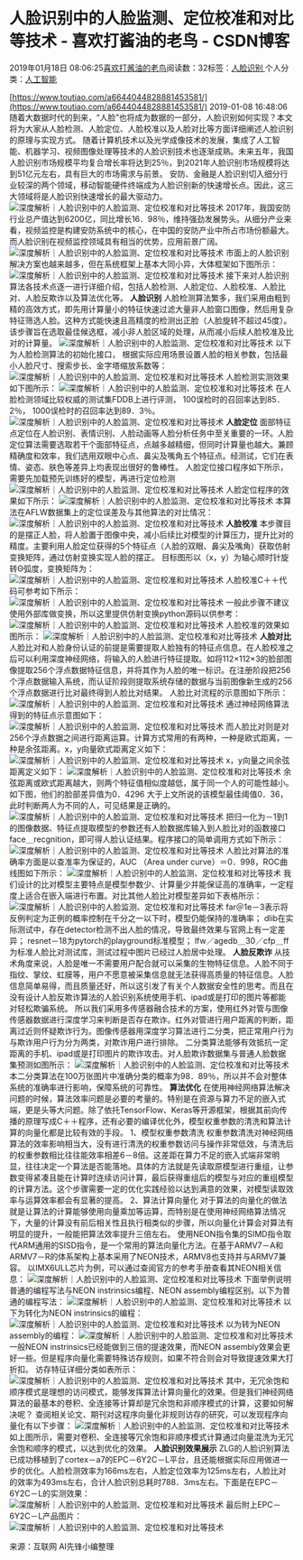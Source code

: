 
# 人脸识别中的人脸监测、定位校准和对比等技术 - 喜欢打酱油的老鸟 - CSDN博客


2019年01月18日 08:06:25[喜欢打酱油的老鸟](https://me.csdn.net/weixin_42137700)阅读数：32标签：[人脸识别																](https://so.csdn.net/so/search/s.do?q=人脸识别&t=blog)个人分类：[人工智能																](https://blog.csdn.net/weixin_42137700/article/category/7820233)


[https://www.toutiao.com/a6644044828881453581/](https://www.toutiao.com/a6644044828881453581/)
2019-01-08 16:48:06
随着大数据时代的到来，“人脸”也将成为数据的一部分，人脸识别如何实现？本文将为大家从人脸检测、人脸定位、人脸校准以及人脸对比等方面详细阐述人脸识别的原理与实现方式。
随着计算机技术以及光学成像技术的发展，集成了人工智能、机器学习、视频图像处理等技术的人脸识别技术也逐渐成熟。未来五年，我国人脸识别市场规模平均复合增长率将达到25％，到2021年人脸识别市场规模将达到51亿元左右，具有巨大的市场需求与前景。
安防、金融是人脸识别切入细分行业较深的两个领域，移动智能硬件终端成为人脸识别新的快速增长点。因此，这三大领域将是人脸识别快速增长的最大驱动力。
![深度解析｜人脸识别中的人脸监测、定位校准和对比等技术](http://p3.pstatp.com/large/pgc-image/29a3ca4b031b4ecc98d97032c23c06e7)
2017年，我国安防行业总产值达到6200亿，同比增长16．98％，维持强劲发展势头。从细分产业来看，视频监控是构建安防系统中的核心，在中国的安防产业中所占市场份额最大。而人脸识别在视频监控领域具有相当的优势，应用前景广阔。
![深度解析｜人脸识别中的人脸监测、定位校准和对比等技术](http://p1.pstatp.com/large/pgc-image/fc1fa33c2b8e4829b5dbbe46b578f172)
市面上的人脸识别解决方案也越来越多，但在系统框架上基本大同小异，大体框架如下图所示：
![深度解析｜人脸识别中的人脸监测、定位校准和对比等技术](http://p9.pstatp.com/large/pgc-image/832066874ec94197acd2bb32a76723fd)
接下来对人脸识别算法各技术点逐一进行详细介绍，包括人脸检测、人脸定位、人脸校准、人脸比对、人脸反欺诈以及算法优化等。
**人脸识别**
人脸检测算法繁多，我们采用由粗到精的高效方式，即先用计算量小的特征快速过滤大量非人脸窗口图像，然后用复杂特征筛选人脸。这种方式能快速且高精度的检测出正脸（人脸旋转不超过45度）。该步骤旨在选取最佳候选框，减小非人脸区域的处理，从而减小后续人脸校准及比对的计算量。
![深度解析｜人脸识别中的人脸监测、定位校准和对比等技术](http://p3.pstatp.com/large/pgc-image/5eefb13ecd8b4bc5a30378906a4d5d66)
以下为人脸检测算法的初始化接口， 根据实际应用场景设置人脸的相关参数，包括最小人脸尺寸、搜索步长、金字塔缩放系数等：
![深度解析｜人脸识别中的人脸监测、定位校准和对比等技术](http://p9.pstatp.com/large/pgc-image/a19a7b74eca843e99d718ea8242f4d2b)
人脸检测实测效果如下图所示：
![深度解析｜人脸识别中的人脸监测、定位校准和对比等技术](http://p3.pstatp.com/large/pgc-image/04898d4b0cd04126b7677fc89d3f4951)
在人脸检测领域比较权威的测试集FDDB上进行评测， 100误检时的召回率达到85．2％， 1000误检时的召回率达到89．3％。
![深度解析｜人脸识别中的人脸监测、定位校准和对比等技术](http://p1.pstatp.com/large/pgc-image/1182ab510d684e7cbfcd9416e3f69413)
**人脸定位**
面部特征点定位在人脸识别、表情识别、人脸动画等人脸分析任务中至关重要的一环。人脸定位算法需要选取若干个面部特征点，点越多越精细，但同时计算量也越大。兼顾精确度和效率，我们选用双眼中心点、鼻尖及嘴角五个特征点。经测试，它们在表情、姿态、肤色等差异上均表现出很好的鲁棒性。
人脸定位接口程序如下所示，需要先加载预先训练好的模型，再进行定位检测
![深度解析｜人脸识别中的人脸监测、定位校准和对比等技术](http://p1.pstatp.com/large/pgc-image/1328c19c7c7a4b5b932a8658e5f1689c)
人脸定位程序的效果如下所示：
![深度解析｜人脸识别中的人脸监测、定位校准和对比等技术](http://p3.pstatp.com/large/pgc-image/afa05b0afd97487386bfe37e0a0ad7ed)
本算法在AFLW数据集上的定位误差及与其他算法的对比情况：
![深度解析｜人脸识别中的人脸监测、定位校准和对比等技术](http://p1.pstatp.com/large/pgc-image/ac1ca50eaaa346408d82f0520f4229cc)
**人脸校准**
本步骤目的是摆正人脸，将人脸置于图像中央，减小后续比对模型的计算压力，提升比对的精度。主要利用人脸定位获得的5个特征点（人脸的双眼、鼻尖及嘴角）获取仿射变换矩阵，通过仿射变换实现人脸的摆正。
目标图形以（x，y）为轴心顺时针旋转Θ弧度，变换矩阵为：
![深度解析｜人脸识别中的人脸监测、定位校准和对比等技术](http://p9.pstatp.com/large/pgc-image/997fc8a0d7a444bf9faef1c3400622a9)
人脸校准C＋＋代码可参考如下所示：
![深度解析｜人脸识别中的人脸监测、定位校准和对比等技术](http://p3.pstatp.com/large/pgc-image/45bb7930233e48e899c577463e5d97ac)
一般此步骤不建议使用外部库做变换，所以这里提供仿射变换python源码以供参考：
![深度解析｜人脸识别中的人脸监测、定位校准和对比等技术](http://p1.pstatp.com/large/pgc-image/5afefe75127f41ff9130b56743c26a64)
人脸校准的效果如图所示：
![深度解析｜人脸识别中的人脸监测、定位校准和对比等技术](http://p3.pstatp.com/large/pgc-image/750efb94311149eb9865100fc5d7c79a)
**人脸对比**
人脸比对和人脸身份认证的前提是需要提取人脸独有的特征点信息。在人脸校准之后可以利用深度神经网络，将输入的人脸进行特征提取。如将112×112×3的脸部图像提取256个浮点数据特征信息，并将其作为人脸的唯一标识。在注册阶段把256个浮点数据输入系统，而认证阶段则提取系统存储的数据与当前图像新生成的256个浮点数据进行比对最终得到人脸比对结果。
人脸比对流程的示意图如下所示：
![深度解析｜人脸识别中的人脸监测、定位校准和对比等技术](http://p9.pstatp.com/large/pgc-image/e62b408ac71c4bb1998f59a26966cd4d)
通过神经网络算法得到的特征点示意图如下：
![深度解析｜人脸识别中的人脸监测、定位校准和对比等技术](http://p1.pstatp.com/large/pgc-image/349ca39eb94540eab92907542fa0fa07)
而人脸比对则是对256个浮点数据之间进行距离运算。计算方式常用的有两种，一种是欧式距离，一种是余弦距离。x，y向量欧式距离定义如下：
![深度解析｜人脸识别中的人脸监测、定位校准和对比等技术](http://p9.pstatp.com/large/pgc-image/916aacbb87894ab7b8b44bca5a7bf2ad)
x，y向量之间余弦距离定义如下：
![深度解析｜人脸识别中的人脸监测、定位校准和对比等技术](http://p1.pstatp.com/large/pgc-image/1a98effcd09646d497b0526ef2fcc975)
余弦距离或欧式距离越大，则两个特征值相似度越低，属于同一个人的可能性越小。如下图，他们的脸部差异值为0．4296 大于上文所说的该模型最佳阈值0．36，此时判断两人为不同的人，可见结果是正确的。
![深度解析｜人脸识别中的人脸监测、定位校准和对比等技术](http://p1.pstatp.com/large/pgc-image/d6fd79d6c5e84289a6f35ab10341f5f7)
把归一化为－1到1的图像数据、特征点提取模型的参数还有人脸数据库输入到人脸比对的函数接口face＿recgnition，即可得人脸认证结果。程序接口的简单调用方式如下所示：
![深度解析｜人脸识别中的人脸监测、定位校准和对比等技术](http://p1.pstatp.com/large/pgc-image/92c666f41c004109ba0560bb994d0a94)
人脸比对算法的准确率方面是以查准率为保证的，AUC （Area under curve）＝0．998，ROC曲线图如下所示：
![深度解析｜人脸识别中的人脸监测、定位校准和对比等技术](http://p3.pstatp.com/large/pgc-image/078e609df656460c9152edddc0a7d3a3)
我们设计的比对模型主要特点是模型参数少、计算量少并能保证高的准确率，一定程度上适合在嵌入端进行布置。对比其他人脸比对模型差异如下表格所示：
![深度解析｜人脸识别中的人脸监测、定位校准和对比等技术](http://p3.pstatp.com/large/pgc-image/91aae4ea917f46959b61e8db1fa36753)
far＠1e－3表示将反例判定为正例的概率控制在千分之一以下时，模型仍能保持的准确率；
dlib在实际测试中，存在detector检测不出人脸的情况，导致最终效果与官网上有一定差异；
resnet－18为pytorch的playground标准模型；
lfw／agedb＿30／cfp＿ff为标准人脸比对测试库，测试过程中图片已经过人脸居中处理。
**人脸反欺诈**
从技术角度来说，人脸是唯一不需要用户配合就可以采集的生物特征信息。人脸不同于指纹、掌纹、虹膜等，用户不愿意被采集信息就无法获得高质量的特征信息。人脸信息简单易得，而且质量还好，所以这引发了有关个人数据安全性的思考。而且在没有设计人脸反欺诈算法的人脸识别系统使用手机、ipad或是打印的图片等都能对轻松欺骗系统。
所以我们采用多传感器融合技术的方案，使用红外对管与图像传感器数据进行深度学习来判断是否存在欺诈。红外对管进行用户距离的判断，距离过近则怀疑欺诈行为。图像传感器用深度学习算法进行二分类，把正常用户行为与欺诈用户行为分为两类，对欺诈用户进行排除。
二分类算法能够有效抵抗一定距离的手机、ipad或是打印图片的欺诈攻击。对人脸欺诈数据集与普通人脸数据集预测如图所示：
![深度解析｜人脸识别中的人脸监测、定位校准和对比等技术](http://p3.pstatp.com/large/pgc-image/34b0d208238a43fba72fb2b4e5a75b24)
本二分类算法在100万张图片中准确分类的概率为98．89％，所以并不会对整体系统的准确率进行影响，保障系统的可靠性。
**算法优化**
在使用神经网络算法解决问题的时候，算法效率问题是必要的考量的。特别是在资源与算力不足的嵌入式端，更是头等大问题。除了依托TensorFlow、Keras等开源框架，根据其前向传播的原理写成C＋＋程序，还有必要的编译优化外，模型权重参数的清洗和算法计算的向量化都是比较有效的手段。
1、模型权重参数清洗
权重参数清洗对神经网络算法的效率影响相当大，没有进行清洗的权重参数访问与操作非常低效，与清洗后的权重参数相比往往能效率相差6－8倍。这差距在算力不足的嵌入式端非常明显，往往决定一个算法是否能落地。具体的方法就是先读取原模型进行重组，让参数变得紧凑且能在计算时连续访问计算，最后获得重组后的模型与对应的重组模型的计算方法。这个步骤需要一定的优化实践经验以达到满意的效果，对模型读取效率与运算效率都会有显著的提高。
2、算法计算向量化
对于算法的向量化的做法就是让算法的计算能够使用向量乘加等运算，而特别是在使用神经网络算法情况下，大量的计算没有前后相关性且执行相类似的步骤，所以向量化计算会对算法有明显的提升，一般能把算法效率提升三倍左右。
使用NEON指令集的SIMD指令取代ARM通用的SISD指令，是一个常用的算法向量化方法。在基于ARMV7－A和ARMV7－R的体系架构上基本采用了NEON技术，ARMV8也支持并与ARMV7兼容。
以IMX6ULL芯片为例，可以通过查阅官方的参考手册查看其NEON相关信息：
![深度解析｜人脸识别中的人脸监测、定位校准和对比等技术](http://p1.pstatp.com/large/pgc-image/993d66bffa8f4deda1cf4d56893b53b7)
下面举例说明普通的编程写法与NEON instrinsics编程、NEON assembly编程区别。以下为普通的编程写法：
![深度解析｜人脸识别中的人脸监测、定位校准和对比等技术](http://p9.pstatp.com/large/pgc-image/6c5065f49fa74d058af0cc543be6db9e)
以下为转化为NEON instrinsics的编程：
![深度解析｜人脸识别中的人脸监测、定位校准和对比等技术](http://p3.pstatp.com/large/pgc-image/0ad8c894dad749e5b07d590774c3d46a)
以为转为NEON assembly的编程：
![深度解析｜人脸识别中的人脸监测、定位校准和对比等技术](http://p1.pstatp.com/large/pgc-image/b570c0da2da04701b65e42a92e5cf7f5)
一般NEON instrinsics已经能做到三倍的提速效果，而NEON assembly效果会更好一些。但是程序向量化需要特殊访存规则，如果不符合则会对导致提速效果大打折扣。
访存特征详细分类如表所示：
![深度解析｜人脸识别中的人脸监测、定位校准和对比等技术](http://p3.pstatp.com/large/pgc-image/60707b8062794b13bc7c3277885eea44)
其中，无冗余饱和顺序模式是理想的访问模式，能够发挥算法计算向量化的效果。但是我们神经网络算法的最基本的卷积、全连接等计算却是冗余饱和非顺序模式的计算，这要如何解决呢？
查阅相关论文、期刊对这程序向量化非规则访存的研究，可以发现程序向量化有以下步骤：
![深度解析｜人脸识别中的人脸监测、定位校准和对比等技术](http://p3.pstatp.com/large/pgc-image/08d6931f19a646128cfe0c23c9eb82f6)
如上图所示，需要对卷积、全连接等冗余饱和非顺序模式计算通过向量混洗为无冗余饱和顺序的模式，以达到优化的效果。
**人脸识别效果展示**
ZLG的人脸识别算法已成功移植到了cortex－a7的EPC－6Y2C－L平台，且还能根据实际应用做进一步的优化。人脸检测效率为166ms左右，人脸定位效率为125ms左右，人脸比对的效率为493ms左右，合计人脸识别总耗时788．3ms左右。下面是在EPC－6Y2C－L的实测效果：
![深度解析｜人脸识别中的人脸监测、定位校准和对比等技术](http://p3.pstatp.com/large/pgc-image/d61eb1a6729249068bfec0bbf5311a7e)
最后附上EPC－6Y2C－L产品图片：
![深度解析｜人脸识别中的人脸监测、定位校准和对比等技术](http://p1.pstatp.com/large/pgc-image/b77c83b4710e496bb52398699f66b23b)

来源：互联网 AI先锋小编整理

